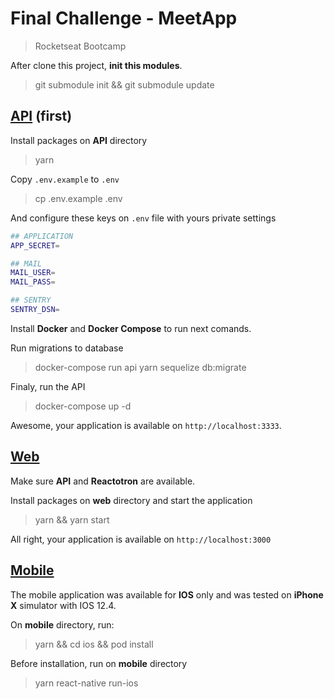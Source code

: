 # Final Challenge - MeetApp

> Rocketseat Bootcamp

After clone this project, **init this modules**.

> git submodule init && git submodule update

## [API](https://github.com/Domeniqque/gostack-meetup-api) (first)

Install packages on **API** directory

> yarn

Copy `.env.example` to `.env`

> cp .env.example .env

And configure these keys on `.env` file with yours private settings

```bash
## APPLICATION
APP_SECRET=

## MAIL
MAIL_USER=
MAIL_PASS=

## SENTRY
SENTRY_DSN=
```

Install **Docker** and **Docker Compose** to run next comands.

Run migrations to database

> docker-compose run api yarn sequelize db:migrate

Finaly, run the API

> docker-compose up -d

Awesome, your application is available on `http://localhost:3333`.

## [Web](https://github.com/Domeniqque/gostack-meetup-web)

Make sure **API** and **Reactotron** are available.

Install packages on **web** directory and start the application

> yarn && yarn start

All right, your application is available on `http://localhost:3000`

## [Mobile](https://github.com/Domeniqque/gostack-meetup-mobile)

The mobile application was available for **IOS** only and was tested on **iPhone X** simulator with IOS 12.4.

On **mobile** directory, run:

> yarn && cd ios && pod install

Before installation, run on **mobile** directory

> yarn react-native run-ios
